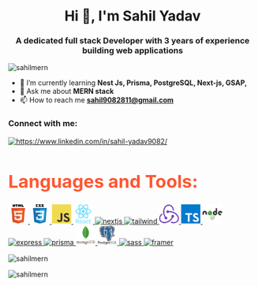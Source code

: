 <h1 align="center">Hi 👋, I'm Sahil Yadav</h1>
<h3 align="center">A dedicated full stack Developer with 3 years of experience building web applications</h3>

<p align="left"> <img src="https://komarev.com/ghpvc/?username=sahilmern&label=Profile%20views&color=0e75b6&style=flat" alt="sahilmern" /> </p>

- 🌱 I’m currently learning **Nest Js, Prisma, PostgreSQL, Next-js, GSAP,**
- 💬 Ask me about **MERN stack**
- 📫 How to reach me **sahil9082811@gmail.com**

<h3 align="left">Connect with me:</h3>
<p align="left">
    <a href="https://linkedin.com/in/sahil-yadav9082/" target="blank">
        <img align="center" src="https://raw.githubusercontent.com/rahuldkjain/github-profile-readme-generator/master/src/images/icons/Social/linked-in-alt.svg" alt="https://www.linkedin.com/in/sahil-yadav9082/" height="30" width="40" />
    </a>
</p>

<h1 align="left" style="font-size: 36px; color: #FF5733; font-weight: bold;">Languages and Tools:</h1>

<p align="left">
    <!-- HTML -->
    <a href="https://www.w3.org/html/" target="_blank" rel="noreferrer">
        <img src="https://raw.githubusercontent.com/devicons/devicon/master/icons/html5/html5-original-wordmark.svg" alt="html5" width="40" height="40" />
    </a>
    <!-- CSS -->
    <a href="https://www.w3schools.com/css/" target="_blank" rel="noreferrer">
        <img src="https://raw.githubusercontent.com/devicons/devicon/master/icons/css3/css3-original-wordmark.svg" alt="css3" width="40" height="40" />
    </a>
    <!-- JavaScript -->
    <a href="https://developer.mozilla.org/en-US/docs/Web/JavaScript" target="_blank" rel="noreferrer">
        <img src="https://raw.githubusercontent.com/devicons/devicon/master/icons/javascript/javascript-original.svg" alt="javascript" width="40" height="40" />
    </a>
    <!-- React -->
    <a href="https://reactjs.org/" target="_blank" rel="noreferrer">
        <img src="https://raw.githubusercontent.com/devicons/devicon/master/icons/react/react-original-wordmark.svg" alt="react" width="40" height="40" />
    </a>
    <!-- Next.js -->
    <a href="https://nextjs.org/" target="_blank" rel="noreferrer">
        <img src="https://img.icons8.com/fluent-systems-filled/200/FFFFFF/nextjs.png" alt="nextjs" width="40" height="40" />
    </a>
    <!-- Tailwind CSS -->
    <a href="https://tailwindcss.com/" target="_blank" rel="noreferrer">
        <img src="https://www.vectorlogo.zone/logos/tailwindcss/tailwindcss-icon.svg" alt="tailwind" width="40" height="40" />
    </a>
    <!-- Redux -->
    <a href="https://redux.js.org" target="_blank" rel="noreferrer">
        <img src="https://raw.githubusercontent.com/devicons/devicon/master/icons/redux/redux-original.svg" alt="redux" width="40" height="40" />
    </a>
    <!-- TypeScript -->
    <a href="https://www.typescriptlang.org/" target="_blank" rel="noreferrer">
        <img src="https://raw.githubusercontent.com/devicons/devicon/master/icons/typescript/typescript-original.svg" alt="typescript" width="40" height="40" />
    </a>
    <!-- Node.js -->
    <a href="https://nodejs.org" target="_blank" rel="noreferrer">
        <img src="https://raw.githubusercontent.com/devicons/devicon/master/icons/nodejs/nodejs-original-wordmark.svg" alt="nodejs" width="40" height="40" />
    </a>
    <!-- Express.js -->
    <a href="https://expressjs.com/" target="_blank" rel="noreferrer">
        <img src="https://cdn-icons-png.flaticon.com/512/477/477430.png" alt="express" width="40" height="40" />
    </a>
    <!-- Prisma -->
    <a href="https://www.prisma.io/" target="_blank" rel="noreferrer">
        <img src="https://encrypted-tbn0.gstatic.com/images?q=tbn:ANd9GcTj0DXohByOqRj-lVP39t6tKipyAiT18XL6fw&s" alt="prisma" width="40" height="40" />
    </a>
    <!-- MongoDB -->
    <a href="https://www.mongodb.com/" target="_blank" rel="noreferrer">
        <img src="https://raw.githubusercontent.com/devicons/devicon/master/icons/mongodb/mongodb-original-wordmark.svg" alt="mongodb" width="40" height="40" />
    </a>
    <!-- PostgreSQL -->
    <a href="https://www.postgresql.org/" target="_blank" rel="noreferrer">
        <img src="https://raw.githubusercontent.com/devicons/devicon/master/icons/postgresql/postgresql-original-wordmark.svg" alt="postgresql" width="40" height="40" />
    </a>
        <!-- Sass -->
    <a href="https://sass-lang.com/" target="_blank" rel="noreferrer">
        <img src="https://i0.wp.com/techprimelab.com/wp-content/uploads/2020/06/SCSS-or-CSS.jpg?fit=1024%2C576&ssl=1" alt="sass" width="40" height="40" />
    </a>
    <!-- Framer Motion -->
    <a href="https://www.framer.com/motion/" target="_blank" rel="noreferrer">
        <img src="https://encrypted-tbn0.gstatic.com/images?q=tbn:ANd9GcRIupS77pfeb0lMELTbzZp0AcHW4L6feszN0A&s" alt="framer" width="40" height="40" />
    </a>
</p>

<p><img align="center" src="https://github-readme-stats.vercel.app/api/top-langs?username=sahilmern&show_icons=true&locale=en&layout=compact" alt="sahilmern" /></p>

<p><img align="center" src="https://github-readme-streak-stats.herokuapp.com/?user=sahilmern&" alt="sahilmern" /></p>
